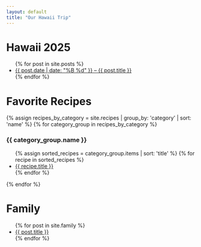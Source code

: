 ```yaml
---
layout: default
title: "Our Hawaii Trip"
---
```


# Hawaii 2025

<ul>
  {% for post in site.posts %}
    <li><a href="{{ post.url }}">{{ post.date | date: "%B %d" }} – {{ post.title }}</a></li>
  {% endfor %}
</ul>

# Favorite Recipes

{% assign recipes_by_category = site.recipes | group_by: 'category' | sort: 'name' %}
{% for category_group in recipes_by_category %}
  <h3>{{ category_group.name }}</h3>
  <ul>
    {% assign sorted_recipes = category_group.items | sort: 'title' %}
    {% for recipe in sorted_recipes %}
      <li><a href="{{ recipe.url }}">{{ recipe.title }}</a></li>
    {% endfor %}
  </ul>
{% endfor %}

# Family
<!-- [Derrell Mervyn Charles Ireton - Obituary](family/derrell_mervyn_charles_ireton_obituary.html) -->

<ul>
  {% for post in site.family %}
    <li><a href="{{ post.url }}">{{ post.title }}</a></li>
  {% endfor %}
</ul>